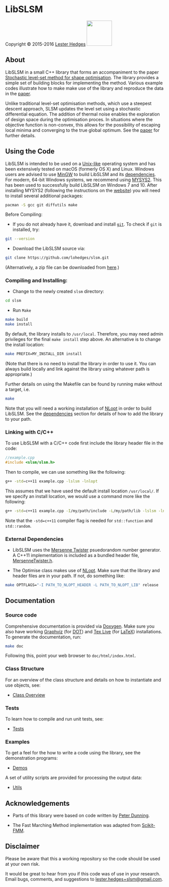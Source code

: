 # LibSLSM

<p>Copyright &copy; 2015-2016 <a href="http://lesterhedges.net">Lester Hedges</a>
<a href="http://www.gnu.org/licenses/gpl-3.0.html">
<img width="80" src="http://www.gnu.org/graphics/gplv3-127x51.png"></a></p>

## About
LibSLSM in a small C++ library that forms an accompaniment to the paper
[Stochastic level-set method for shape optimisation](https://arxiv.org).
The library provides a simple set of building blocks for implementing
the method. Various example codes illustrate how to make make use of the
library and reproduce the data in the [paper](https://arxiv.org).

Unlike traditional level-set optimisation methods, which use a steepest
descent approach, SLSM updates the level set using a stochastic differential
equation. The addition of thermal noise enables the exploration of design
space during the optimisation proces. In situations where the objective
function is non-convex, this allows for the possibility of escaping local
minima and converging to the true global optimum. See the
[paper](https://arxiv.org) for further details.

## Using the Code

LibSLSM is intended to be used on a [Unix-like](https://en.wikipedia.org/wiki/Unix-like)
operating system and has been extensively tested on macOS (formerly OS X) and
Linux. Windows users are advised to use [MinGW](http://www.mingw.org) to
build LibSLSM and its [dependencies](##External-Dependencies). For modern, 64-bit
Windows systems, we recommend using [MYSYS2](http://msys2.github.io). This
has been used to successfully build LibSLSM on Windows 7 and 10. After
installing MYSYS2 (following the instructions on the [website](http://msys2.github.io))
you will need to install several additional packages:

```bash
pacman -S gcc git diffutils make
```

Before Compiling:
* If you do not already have it, download and install [`git`](http://git-scm.com).
To check if `git` is installed, try:

```bash
git --version
```

* Download the LibSLSM source via:

```bash
git clone https://github.com/lohedges/slsm.git
```

(Alternatively, a zip file can be downloaded from
[here](https://github.com/lohedges/slsm/archive/master.zip).)

### Compiling and Installing:

* Change to the newly created `slsm` directory:

```bash
cd slsm
```

* Run `Make`

```bash
make build
make install
```

By default, the library installs to `/usr/local`. Therefore, you may need admin
privileges for the final `make install` step above. An alternative is to change
the install location:

```bash
make PREFIX=MY_INSTALL_DIR install
```

(Note that there is no need to install the library in order to use it. You
can always build locally and link against the library using whatever path
is appropriate.)

Further details on using the Makefile can be found by running make without
a target, i.e.

```bash
make
```

Note that you will need a working installation of
[NLopt](http://ab-initio.mit.edu/wiki/index.php/NLopt) in order to build LibSLSM.
See the [dependencies](##External-Dependencies) section for details of how to
add the library to your path.

### Linking with C/C++

To use LibSLSM with a C/C++ code first include the library header file
in the code:

```cpp
//example.cpp
#include <slsm/slsm.h>
```

Then to compile, we can use something like the following:
```bash
g++ -std=c++11 example.cpp -lslsm -lnlopt
```

This assumes that we have used the default install location `/usr/local/`. If
we specify an install location, we would use a command more like the following:

```bash
g++ -std=c++11 example.cpp -I/my/path/include -L/my/path/lib -lslsm -lnlopt
```

Note that the `-std=c++11` compiler flag is needed for `std::function` and `std::random`.

### External Dependencies

- LibSLSM uses the [Mersenne Twister](http://en.wikipedia.org/wiki/Mersenne_Twister)
psuedorandom number generator. A C++11 implementation is included as a bundled
header file, [MersenneTwister.h](src/MersenneTwister.h).

- The Optimise class makes use of [NLopt](http://ab-initio.mit.edu/wiki/index.php/NLopt).
Make sure that the library and header files are in your path. If not, do something like:

```bash
make OPTFLAGS="-I PATH_TO_NLOPT_HEADER -L PATH_TO_NLOPT_LIB" release
```

## Documentation

### Source code

Comprehensive documentation is provided via [Doxygen](www.doxygen.org). Make
sure you also have working [Graphviz](http://www.graphviz.org) (for
[DOT](http://www.graphviz.org/doc/info/lang.html)) and
[Tex Live](https://www.tug.org/texlive) (for [LaTeX](https://www.latex-project.org))
installations. To generate the documentation, run:

```bash
make doc
```

Following this, point your web browser to `doc/html/index.html`.

### Class Structure

For an overview of the class structure and details on how to instantiate
and use objects, see:
- [Class Overview](src/README.md)

### Tests

To learn how to compile and run unit tests, see:
- [Tests](tests/README.md)

### Examples
To get a feel for the how to write a code using the library, see the
demonstration programs:
- [Demos](demos/README.md)

A set of utility scripts are provided for processing the output data:
- [Utils](utils/README.md)

## Acknowledgements
- Parts of this library were based on code written by
[Peter Dunning](http://www.abdn.ac.uk/engineering/people/profiles/peter.dunning).

- The Fast Marching Method implementation was adapted from
[Scikit-FMM](https://github.com/scikit-fmm/scikit-fmm).

## Disclaimer
Please be aware that this a working repository so the code should be used at
your own risk.

It would be great to hear from you if this code was of use in your research.
Email bugs, comments, and suggestions to lester.hedges+slsm@gmail.com.

